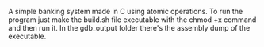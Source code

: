 A simple banking system made in C using atomic operations. To run the program just make the build.sh file executable with the chmod +x command and then run it. In the gdb_output folder there's the assembly dump of the executable.
